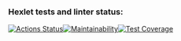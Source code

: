 ### Hexlet tests and linter status:
[![Actions Status](https://github.com/alekseevgr/python-project-49/actions/workflows/hexlet-check.yml/badge.svg)](https://github.com/alekseevgr/python-project-49/actions)[![Maintainability](https://api.codeclimate.com/v1/badges/4ced3a4070da9c62c692/maintainability)](https://codeclimate.com/github/alekseevgr/python-project-49/maintainability)[![Test Coverage](https://api.codeclimate.com/v1/badges/4ced3a4070da9c62c692/test_coverage)](https://codeclimate.com/github/alekseevgr/python-project-49/test_coverage)